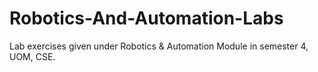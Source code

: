 # Robotics-And-Automation-Labs
Lab exercises given under Robotics &amp; Automation Module in semester 4, UOM, CSE.
